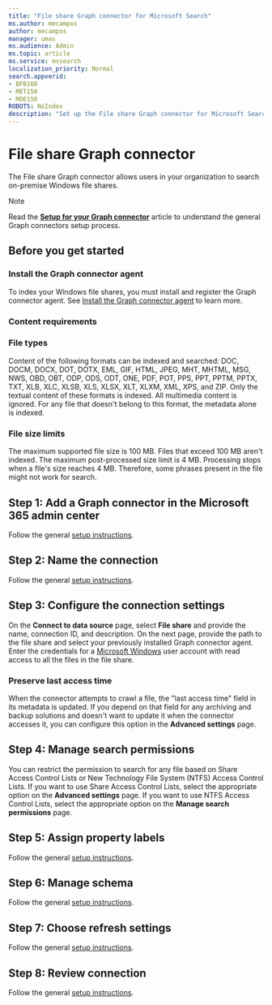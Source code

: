 ```yaml
---
title: "File share Graph connector for Microsoft Search"
ms.author: mecampos
author: mecampos
manager: umas
ms.audience: Admin
ms.topic: article
ms.service: mssearch
localization_priority: Normal
search.appverid:
- BFB160
- MET150
- MOE150
ROBOTS: NoIndex
description: "Set up the File share Graph connector for Microsoft Search"
---
```

<!---Previous ms.author: rusamai --->

# File share Graph connector

The File share Graph connector allows users in your organization to search on-premise Windows file shares.

> [!NOTE]
> Read the [**Setup for your Graph connector**](configure-connector.md) article to understand the general Graph connectors setup process.

## Before you get started

### Install the Graph connector agent

To index your Windows file shares, you must install and register the Graph connector agent. See [Install the Graph connector agent](on-prem-agent.md) to learn more.  

### Content requirements

### File types

Content of the following formats can be indexed and searched: DOC, DOCM, DOCX, DOT, DOTX, EML, GIF, HTML, JPEG, MHT, MHTML, MSG, NWS, OBD, OBT, ODP, ODS, ODT, ONE, PDF, POT, PPS, PPT, PPTM, PPTX, TXT, XLB, XLC, XLSB, XLS, XLSX, XLT, XLXM, XML, XPS, and ZIP. Only the textual content of these formats is indexed. All multimedia content is ignored. For any file that doesn't belong to this format, the metadata alone is indexed.

### File size limits

The maximum supported file size is 100 MB. Files that exceed 100 MB aren't indexed. The maximum post-processed size limit is 4 MB. Processing stops when a file's size reaches 4 MB. Therefore, some phrases present in the file might not work for search.

## Step 1: Add a Graph connector in the Microsoft 365 admin center

Follow the general [setup instructions](https://docs.microsoft.com/microsoftsearch/configure-connector).
<!---If the above phrase does not apply, delete it and insert specific details for your data source that are different from general setup instructions.-->

## Step 2: Name the connection

Follow the general [setup instructions](https://docs.microsoft.com/microsoftsearch/configure-connector).
<!---If the above phrase does not apply, delete it and insert specific details for your data source that are different from general setup instructions.-->

## Step 3: Configure the connection settings

On the **Connect to data source** page, select **File share** and provide the name, connection ID, and description. On the next page, provide the path to the file share and select your previously installed Graph connector agent. Enter the credentials for a [Microsoft Windows](https://microsoft.com/windows) user account with read access to all the files in the file share.

### Preserve last access time

When the connector attempts to crawl a file, the "last access time" field in its metadata is updated. If you depend on that field for any archiving and backup solutions and doesn't want to update it when the connector accesses it, you can configure this option in the **Advanced settings** page.

## Step 4: Manage search permissions

You can restrict the permission to search for any file based on Share Access Control Lists or New Technology File System (NTFS) Access Control Lists. If you want to use Share Access Control Lists, select the appropriate option on the **Advanced settings** page. If you want to use NTFS Access Control Lists, select the appropriate option on the **Manage search permissions** page.

## Step 5: Assign property labels

Follow the general [setup instructions](https://docs.microsoft.com/microsoftsearch/configure-connector).
<!---If the above phrase does not apply, delete it and insert specific details for your data source that are different from general setup instructions.-->

## Step 6: Manage schema

Follow the general [setup instructions](https://docs.microsoft.com/microsoftsearch/configure-connector).
<!---If the above phrase does not apply, delete it and insert specific details for your data source that are different from general setup instructions.-->

## Step 7: Choose refresh settings

Follow the general [setup instructions](https://docs.microsoft.com/microsoftsearch/configure-connector).
<!---If the above phrase does not apply, delete it and insert specific details for your data source that are different from general setup instructions.-->

## Step 8: Review connection

Follow the general [setup instructions](https://docs.microsoft.com/microsoftsearch/configure-connector).
<!---If the above phrase does not apply, delete it and insert specific details for your data source that are different from general setup 
instructions.-->

<!---## Troubleshooting-->
<!---Insert troubleshooting recommendations for this data source-->

<!---## Limitations-->
<!---Insert limitations for this data source-->
